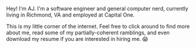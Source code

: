 Hey! I'm AJ. I'm a software engineer and general computer nerd, currently living in Richmond, VA and employed at Capital
One.

This is my little corner of the internet. Feel free to click around to find more about me, read some of my partially-coherent ramblings, and even download my resume if you are interested in hiring me. 😱

